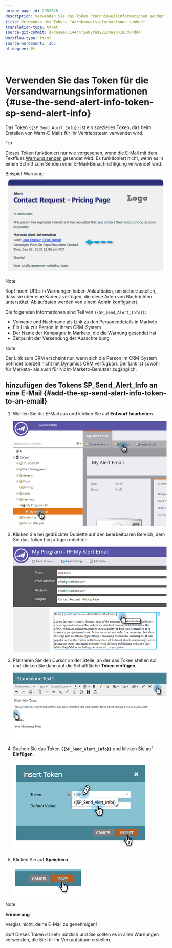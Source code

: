 ```yaml
---
unique-page-id: 2952678
description: Verwenden Sie das Token "Warnhinweisinformationen senden"{SP_Send_Alert_Info} - "Marketing to Docs"- Produktdokumentation
title: Verwenden des Tokens "Warnhinweisinformationen senden"
translation-type: tm+mt
source-git-commit: d7d6aee63144c472e02fe0221c4a164183d04dd4
workflow-type: tm+mt
source-wordcount: '265'
ht-degree: 0%

---
```



# Verwenden Sie das Token für die Versandwarnungsinformationen {#use-the-send-alert-info-token-sp-send-alert-info}

Das Token `{{SP_Send_Alert_Info}}` ist ein spezielles Token, das beim Erstellen von Warn-E-Mails für Ihr Vertriebsteam verwendet wird.

>[!TIP]
>
>Dieses Token funktioniert nur wie vorgesehen, wenn die E-Mail mit dem Textfluss [Warnung senden](../../../../product-docs/core-marketo-concepts/smart-campaigns/flow-actions/send-alert.md) gesendet wird. Es funktioniert nicht, wenn es in einem Schritt zum Senden einer E-Mail-Benachrichtigung verwendet wird.

Beispiel-Warnung:   ![](assets/image2014-9-25-15-3a17-3a58.png)

>[!NOTE]
>
>Kopf hoch! URLs in Warnungen haben Ablaufdaten, um sicherzustellen, dass sie über eine Kadenz verfügen, die diese Arten von Nachrichten unterstützt. Ablaufdaten werden von einem Admin[ konfiguriert.](../../../../product-docs/administration/settings/edit-link-expiration-in-reports-and-alerts.md)

Die folgenden Informationen sind Teil von `{{SP_Send_Alert_Info}}`:

* Vorname und Nachname als Link zu den Personendetails in Marketo
* Ein Link zur Person in Ihrem CRM-System
* Der Name der Kampagne in Marketo, die die Warnung gesendet hat
* Zeitpunkt der Versendung der Ausschreibung

>[!NOTE]
>
>Der Link zum CRM erscheint nur, wenn sich die Person im CRM-System befindet (derzeit nicht mit Dynamics CRM verfügbar). Der Link ist sowohl für Marketo- als auch für Nicht-Marketo-Benutzer zugänglich.

## hinzufügen des Tokens SP_Send_Alert_Info an eine E-Mail {#add-the-sp-send-alert-info-token-to-an-email}

1. Wählen Sie die E-Mail aus und klicken Sie auf **Entwurf bearbeiten**.

   ![](assets/one-3.png)

1. Klicken Sie bei gedrückter Dublette auf den bearbeitbaren Bereich, dem Sie das Token hinzufügen möchten.

   ![](assets/two-3.png)

1. Platzieren Sie den Cursor an der Stelle, an der das Token stehen soll, und klicken Sie dann auf die Schaltfläche **Token einfügen**.

   ![](assets/three-3.png)

1. Suchen Sie das Token **`{{SP_Send_Alert_Info}}`** und klicken Sie auf **Einfügen**.

   ![](assets/image2014-9-25-15-3a19-3a11.png)

1. Klicken Sie auf **Speichern**.

   ![](assets/image2014-9-25-15-3a19-3a24.png)

>[!NOTE]
>
>**Erinnerung**
>
>Vergiss nicht, deine E-Mail zu genehmigen!

Gut! Dieses Token ist sehr nützlich und Sie sollten es in allen Warnungen verwenden, die Sie für Ihr Verkaufsteam erstellen.